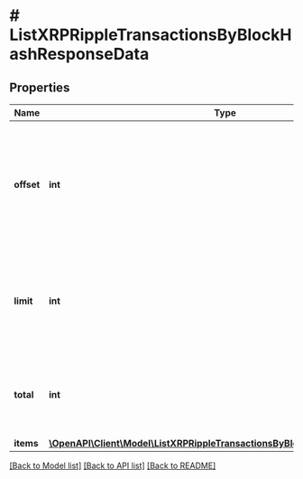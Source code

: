 # # ListXRPRippleTransactionsByBlockHashResponseData

## Properties

Name | Type | Description | Notes
------------ | ------------- | ------------- | -------------
**offset** | **int** | The starting index of the response items, i.e. where the response should start listing the returned items. |
**limit** | **int** | Defines how many items should be returned in the response per page basis. |
**total** | **int** | Defines the total number of items returned in the response. |
**items** | [**\OpenAPI\Client\Model\ListXRPRippleTransactionsByBlockHashResponseItem[]**](ListXRPRippleTransactionsByBlockHashResponseItem.md) |  |

[[Back to Model list]](../../README.md#models) [[Back to API list]](../../README.md#endpoints) [[Back to README]](../../README.md)
